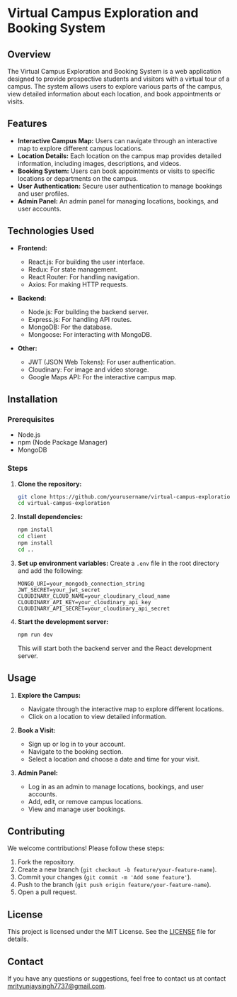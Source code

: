# Virtual Campus Exploration and Booking System

## Overview

The Virtual Campus Exploration and Booking System is a web application designed to provide prospective students and visitors with a virtual tour of a campus. The system allows users to explore various parts of the campus, view detailed information about each location, and book appointments or visits.

## Features

- **Interactive Campus Map:** Users can navigate through an interactive map to explore different campus locations.
- **Location Details:** Each location on the campus map provides detailed information, including images, descriptions, and videos.
- **Booking System:** Users can book appointments or visits to specific locations or departments on the campus.
- **User Authentication:** Secure user authentication to manage bookings and user profiles.
- **Admin Panel:** An admin panel for managing locations, bookings, and user accounts.

## Technologies Used

- **Frontend:**
  - React.js: For building the user interface.
  - Redux: For state management.
  - React Router: For handling navigation.
  - Axios: For making HTTP requests.

- **Backend:**
  - Node.js: For building the backend server.
  - Express.js: For handling API routes.
  - MongoDB: For the database.
  - Mongoose: For interacting with MongoDB.

- **Other:**
  - JWT (JSON Web Tokens): For user authentication.
  - Cloudinary: For image and video storage.
  - Google Maps API: For the interactive campus map.

## Installation

### Prerequisites

- Node.js
- npm (Node Package Manager)
- MongoDB

### Steps

1. **Clone the repository:**
    ```bash
    git clone https://github.com/yourusername/virtual-campus-exploration.git
    cd virtual-campus-exploration
    ```

2. **Install dependencies:**
    ```bash
    npm install
    cd client
    npm install
    cd ..
    ```

3. **Set up environment variables:**
    Create a `.env` file in the root directory and add the following:
    ```env
    MONGO_URI=your_mongodb_connection_string
    JWT_SECRET=your_jwt_secret
    CLOUDINARY_CLOUD_NAME=your_cloudinary_cloud_name
    CLOUDINARY_API_KEY=your_cloudinary_api_key
    CLOUDINARY_API_SECRET=your_cloudinary_api_secret
    ```

4. **Start the development server:**
    ```bash
    npm run dev
    ```

    This will start both the backend server and the React development server.

## Usage

1. **Explore the Campus:**
   - Navigate through the interactive map to explore different locations.
   - Click on a location to view detailed information.

2. **Book a Visit:**
   - Sign up or log in to your account.
   - Navigate to the booking section.
   - Select a location and choose a date and time for your visit.

3. **Admin Panel:**
   - Log in as an admin to manage locations, bookings, and user accounts.
   - Add, edit, or remove campus locations.
   - View and manage user bookings.

## Contributing

We welcome contributions! Please follow these steps:

1. Fork the repository.
2. Create a new branch (`git checkout -b feature/your-feature-name`).
3. Commit your changes (`git commit -m 'Add some feature'`).
4. Push to the branch (`git push origin feature/your-feature-name`).
5. Open a pull request.

## License

This project is licensed under the MIT License. See the [LICENSE](LICENSE) file for details.

## Contact

If you have any questions or suggestions, feel free to contact us at contact mrityunjaysingh7737@gmail.com.
